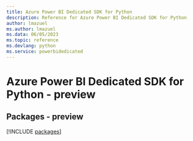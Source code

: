 ```yaml
---
title: Azure Power BI Dedicated SDK for Python
description: Reference for Azure Power BI Dedicated SDK for Python
author: lmazuel
ms.author: lmazuel
ms.data: 06/05/2023
ms.topic: reference
ms.devlang: python
ms.service: powerbidedicated
---
```

# Azure Power BI Dedicated SDK for Python - preview
## Packages - preview
[!INCLUDE [packages](power-bi-dedicated-index.md)]
